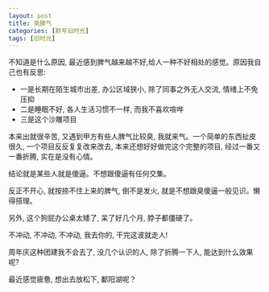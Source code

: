 ```yaml
---
layout: post
title: 臭脾气
categories: [默写旧时光]
tags: [旧时光]
---
```


不知道是什么原因, 最近感到脾气越来越不好,给人一种不好相处的感觉。原因我自己也有反思:

- 一是长期在陌生城市出差, 办公区域狭小, 除了同事之外无人交流, 情绪上不免压抑  
- 二是睡眠不好, 各人生活习惯不一样, 而我不喜欢喧哗  
- 三是这个沙雕项目   

本来出就很辛苦, 又遇到甲方有些人脾气比较臭, 我就来气。一个简单的东西扯皮很久, 一个项目反反复复改来改去, 本来还想好好做完这个完整的项目, 经过一番又一番折腾, 实在是没有心情。

结论就是某些人就是傻逼。不想跟傻逼有任何交集。

反正不开心, 就按捺不住上来的脾气, 倒不是发火, 就是不想跟臭傻逼一般见识。懒得搭理。

另外, 这个狗屁办公桌太矮了, 呆了好几个月, 脖子都僵硬了。

不冲动, 不冲动, 不冲动, 我去你的, 干完这波就走人!

周年庆这种团建我不会去了, 没几个认识的人, 除了折腾一下人, 能达到什么效果呢?

最近感觉疲惫, 想出去放松下, 鄱阳湖呢？
